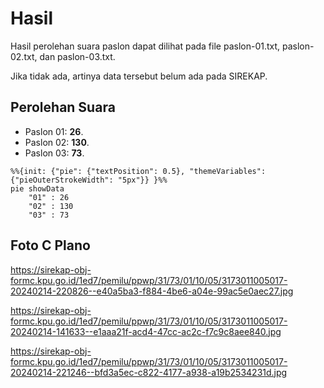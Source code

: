 # Hasil

Hasil perolehan suara paslon dapat dilihat pada file paslon-01.txt, paslon-02.txt, dan paslon-03.txt.

Jika tidak ada, artinya data tersebut belum ada pada SIREKAP.

## Perolehan Suara

 * Paslon 01: **26**.
 * Paslon 02: **130**.
 * Paslon 03: **73**.

```mermaid
%%{init: {"pie": {"textPosition": 0.5}, "themeVariables": {"pieOuterStrokeWidth": "5px"}} }%%
pie showData
    "01" : 26
    "02" : 130
    "03" : 73
```
## Foto C Plano

https://sirekap-obj-formc.kpu.go.id/1ed7/pemilu/ppwp/31/73/01/10/05/3173011005017-20240214-220826--e40a5ba3-f884-4be6-a04e-99ac5e0aec27.jpg

https://sirekap-obj-formc.kpu.go.id/1ed7/pemilu/ppwp/31/73/01/10/05/3173011005017-20240214-141633--e1aaa21f-acd4-47cc-ac2c-f7c9c8aee840.jpg

https://sirekap-obj-formc.kpu.go.id/1ed7/pemilu/ppwp/31/73/01/10/05/3173011005017-20240214-221246--bfd3a5ec-c822-4177-a938-a19b2534231d.jpg
